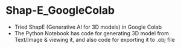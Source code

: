 # Shap-E_GoogleColab
- Tried ShapE (Generative AI for 3D models) in Google Colab
- The Python Notebook has code for generating 3D model from Text/Image & viewing it, and also code for exporting it to .obj file
